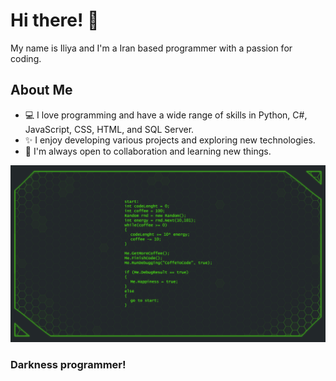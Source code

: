 # Hi there! 👋

My name is Iliya and I'm a Iran based programmer with a passion for coding.

## About Me

- 💻 I love programming and have a wide range of skills in Python, C#, JavaScript, CSS, HTML, and SQL Server.
- ✨ I enjoy developing various projects and exploring new technologies.
- 👯 I'm always open to collaboration and learning new things.

![Darkness](./Pictures/Darkness.png)

### Darkness programmer!
